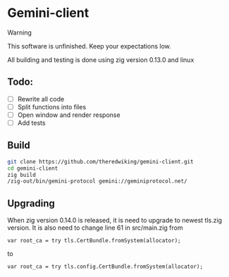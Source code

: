 # Gemini-client

> [!WARNING]
> This software is unfinished. Keep your expectations low.

All building and testing is done using zig version 0.13.0 and linux

## Todo:
- [ ] Rewrite all code
- [ ] Split functions into files
- [ ] Open window and render response
- [ ] Add tests

## Build
```bash
git clone https://github.com/theredwiking/gemini-client.git
cd gemini-client
zig build
/zig-out/bin/gemini-protocol gemini://geminiprotocol.net/
```

## Upgrading
When zig version 0.14.0 is released, it is need to upgrade to newest tls.zig version.
It is also need to change line 61 in src/main.zig from
```zig
var root_ca = try tls.CertBundle.fromSystem(allocator);
```
to
```zig
var root_ca = try tls.config.CertBundle.fromSystem(allocator);
```
